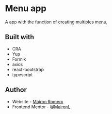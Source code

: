 # Menu app

A app with the function of creating multiples menu,

## Built with

- CRA
- Yup
- Formik
- axios
- react-bootstrap
- typescript

## Author

- Website - [Mairon Romero](https://mairon-romero.netlify.app/)
- Frontend Mentor - [@MaironL](https://www.frontendmentor.io/profile/MaironL)
